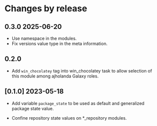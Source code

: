 # Changes by release

## 0.3.0 2025-06-20

- Use namespace in the modules.
- Fix versions value type in the meta information.

## 0.2.0

- Add `win_chocolatey` tag into win_chocolatey task to allow selection of this 
module among ajholanda Galaxy roles.

## [0.1.0] 2023-05-18

- Add variable `package_state` to be used as default and generalized package state value.

- Confine repository state values on *_repository modules.
